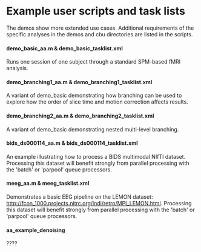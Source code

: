 # Example user scripts and task lists

The demos show more extended use cases. Additional requirements of the specific analyses in the demos and cbu directories are listed in the scripts.

#### demo_basic_aa.m & demo_basic_tasklist.xml
Runs one session of one subject through a standard SPM-based fMRI analysis.

#### demo_branching1_aa.m & demo_branching1_tasklist.xml
A variant of demo_basic demonstrating how branching can be used to explore how the order of slice time and motion correction affects results.

#### demo_branching2_aa.m & demo_branching2_tasklist.xml
A variant of demo_basic demonstrating nested multi-level branching.

#### bids_ds000114_aa.m & bids_ds000114_tasklist.xml
An example illustrating how to process a BIDS multimodal NIfTI dataset. Processing this dataset will benefit strongly from parallel processing with the 'batch' or 'parpool' queue processors.

#### meeg_aa.m & meeg_tasklist.xml
Demonstrates a basic EEG pipeline on the LEMON dataset: http://fcon_1000.projects.nitrc.org/indi/retro/MPI_LEMON.html. Processing this dataset will benefit strongly from parallel processing with the 'batch' or 'parpool' queue processors.

#### aa_example_denoising
????